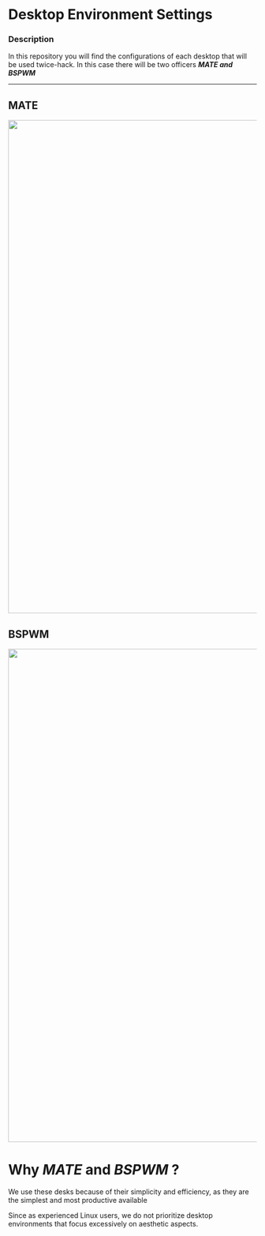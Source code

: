 # Desktop Environment Settings

### Description 
In this repository you will find the configurations of each desktop that will be used twice-hack.
In this case there will be two officers 
***MATE and BSPWM***

<hr>

## MATE

<img src="https://i.postimg.cc/Nfw8mrdH/Screenshot-at-2023-11-16-23-46-38.png" width="1000" > 

## BSPWM 

<img src="https://i.postimg.cc/90JgfbWm/Screenshot-2023-11-17-21-49-270000.png" width="1000" > 


# Why *MATE* and *BSPWM* ?

We use these desks because of their simplicity and efficiency, as they are the simplest and most productive available

Since as experienced Linux users, we do not prioritize desktop environments that focus excessively on aesthetic aspects.

<!-- 
## LXDE 
<img src="https://i.postimg.cc/ZKjcdsy1/Screenshot-from-2023-11-15-14-42-50.png" width="1000" >   
-->

